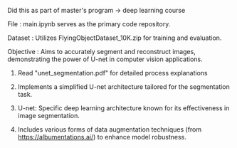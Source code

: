 Did this as part of master's program -> deep learning course 

File      : main.ipynb serves as the primary code repository.

Dataset   : Utilizes FlyingObjectDataset_10K.zip for training and evaluation.

Objective : Aims to accurately segment and reconstruct images, demonstrating the power of U-net in computer vision applications.

1. Read "unet_segmentation.pdf" for detailed process explanations

2. Implements a simplified U-net architecture tailored for the segmentation task.

3. U-net: Specific deep learning architecture known for its effectiveness in image segmentation.

4. Includes various forms of data augmentation techniques (from https://albumentations.ai/)  to enhance model robustness.


